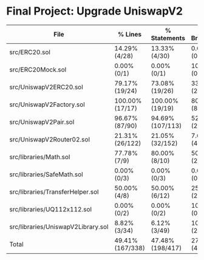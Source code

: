 # Final Project: Upgrade UniswapV2

| File                               | % Lines          | % Statements     | % Branches      | % Funcs         |
| ---------------------------------- | ---------------- | ---------------- | --------------- | --------------- |
| src/ERC20.sol                      | 14.29% (4/28)    | 13.33% (4/30)    | 0.00% (0/6)     | 12.50% (1/8)    |
| src/ERC20Mock.sol                  | 0.00% (0/1)      | 0.00% (0/1)      | 100.00% (0/0)   | 0.00% (0/1)     |
| src/UniswapV2ERC20.sol             | 79.17% (19/24)   | 73.08% (19/26)   | 33.33% (2/6)    | 87.50% (7/8)    |
| src/UniswapV2Factory.sol           | 100.00% (17/17)  | 100.00% (19/19)  | 80.00% (8/10)   | 100.00% (4/4)   |
| src/UniswapV2Pair.sol              | 96.67% (87/90)   | 94.69% (107/113) | 52.27% (23/44)  | 100.00% (10/10) |
| src/UniswapV2Router02.sol          | 21.31% (26/122)  | 21.05% (32/152)  | 7.69% (4/52)    | 28.57% (6/21)   |
| src/libraries/Math.sol             | 77.78% (7/9)     | 80.00% (8/10)    | 50.00% (2/4)    | 100.00% (2/2)   |
| src/libraries/SafeMath.sol         | 0.00% (0/3)      | 0.00% (0/3)      | 0.00% (0/6)     | 0.00% (0/3)     |
| src/libraries/TransferHelper.sol   | 50.00% (4/8)     | 50.00% (6/12)    | 25.00% (2/8)    | 50.00% (2/4)    |
| src/libraries/UQ112x112.sol        | 0.00% (0/2)      | 0.00% (0/2)      | 100.00% (0/0)   | 0.00% (0/2)     |
| src/libraries/UniswapV2Library.sol | 8.82% (3/34)     | 6.12% (3/49)     | 10.00% (2/20)   | 12.50% (1/8)    |
| Total                              | 49.41% (167/338) | 47.48% (198/417) | 27.56% (43/156) | 46.48% (33/71)  |
